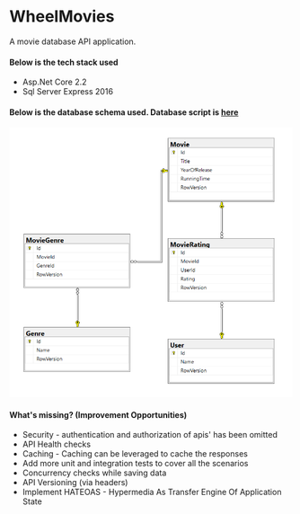 # WheelMovies
A movie database API application.

#### Below is the tech stack used
* Asp.Net Core 2.2
* Sql Server Express 2016

#### Below is the database schema used. Database script is [here](https://github.com/DeepakChoudhari/WheelMovies/blob/master/WheelMoviesDbScript.sql)
![WheelMovies databse schema](https://github.com/DeepakChoudhari/WheelMovies/blob/master/db_schema.png)

#### What's missing? (Improvement Opportunities)
* Security - authentication and authorization of apis' has been omitted
* API Health checks
* Caching - Caching can be leveraged to cache the responses
* Add more unit and integration tests to cover all the scenarios
* Concurrency checks while saving data
* API Versioning (via headers)
* Implement HATEOAS - Hypermedia As Transfer Engine Of Application State